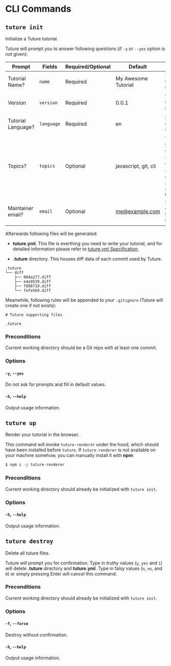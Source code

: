 # CLI Commands

## `tuture init`

Initialize a Tuture tutorial.

Tuture will prompt you to answer following questions (if `-y` or `--yes` option is not given):

| Prompt             | Fields     | Required/Optional | Default            | Meaning                                                      |
| ------------------ | ---------- | ----------------- | ------------------ | ------------------------------------------------------------ |
| Tutorial Name?     | `name`     | Required          | My Awesome Tutorial | Title of this tutorial                                       |
| Version | `version` | Required          | 0.0.1            | Version of this tutorial        |
| Tutorial Language? | `language` | Required  | en           | Language of this tutorial |
| Topics? | `topics` | Optional  | javascript,  git, cli | Topics of this tutorial, separated with spaces or commas, such as `express, mongodb` |
| Maintainer email? | `email` | Optional | me@example.com | Maintainer email of this tutorial |

Afterwards following files will be generated:

- **tuture.yml**. This file is everthing you need to write your tutorial, and for detailed information please refer to [tuture.yml Specification](TUTURE_YML_SPEC.md).

- **.tuture** directory. This houses diff data of each commit used by Tuture.

```
.tuture
└── diff
    ├── 084a277.diff
    ├── e4a9539.diff
    ├── f898719.diff
    └── fefe569.diff
```

Meanwhile, following rules will be appended to your `.gitignore` (Tuture will create one if not exists):

```
# Tuture supporting files

.tuture
```

### Preconditions

Current working directory should be a Git repo with at least one commit.

### Options

#### `-y`, `--yes`

Do not ask for prompts and fill in default values.

#### `-h`, `--help`

Output usage information.

## `tuture up`

Render your tutorial in the browser.

This command will invoke `tuture-renderer` under the hood, which should have been installed before `tuture`. If `tuture-renderer` is not available on your machine somehow, you can manually install it with **npm**:

```bash
$ npm i -g tuture-renderer
```

### Preconditions

Current working directory should already be initialized with `tuture init`.

### Options

#### `-h`, `--help`

Output usage information.

## `tuture destroy`

Delete all tuture files.

Tuture will prompt you for confirmation. Type in truthy values (`y`, `yes` and `1`) will delete **.tuture** directory and **tuture.yml**. Type in falsy values (`n`, `no`, and `0`) or simply pressing Enter will cancel this command.

### Preconditions

Current working directory should already be initialized with `tuture init`.

### Options

#### `-f`, `--force`

Destroy without confirmation.

#### `-h`, `--help`

Output usage information.
